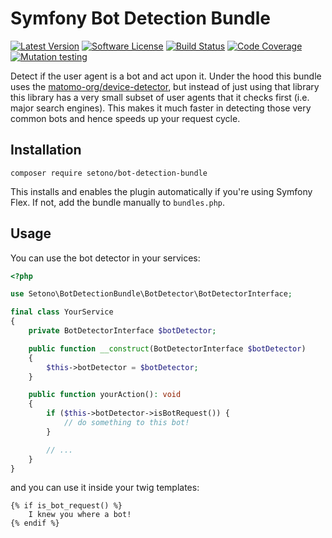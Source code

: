 # Symfony Bot Detection Bundle

[![Latest Version][ico-version]][link-packagist]
[![Software License][ico-license]](LICENSE)
[![Build Status][ico-github-actions]][link-github-actions]
[![Code Coverage][ico-code-coverage]][link-code-coverage]
[![Mutation testing][ico-infection]][link-infection]

Detect if the user agent is a bot and act upon it. Under the hood this bundle uses the [matomo-org/device-detector](https://github.com/matomo-org/device-detector),
but instead of just using that library this library has a very small subset of user agents that it checks first (i.e. major search engines).
This makes it much faster in detecting those very common bots and hence speeds up your request cycle.

## Installation

```shell
composer require setono/bot-detection-bundle
```

This installs and enables the plugin automatically if you're using Symfony Flex. If not, add the bundle manually
to `bundles.php`.

## Usage

You can use the bot detector in your services:

```php
<?php

use Setono\BotDetectionBundle\BotDetector\BotDetectorInterface;

final class YourService
{
    private BotDetectorInterface $botDetector;

    public function __construct(BotDetectorInterface $botDetector)
    {
        $this->botDetector = $botDetector;
    }

    public function yourAction(): void
    {
        if ($this->botDetector->isBotRequest()) {
            // do something to this bot!
        }

        // ...
    }
}
```

and you can use it inside your twig templates:

```twig
{% if is_bot_request() %}
    I knew you where a bot!
{% endif %}
```
[ico-version]: https://poser.pugx.org/setono/bot-detection-bundle/v/stable
[ico-license]: https://poser.pugx.org/setono/bot-detection-bundle/license
[ico-github-actions]: https://github.com/Setono/BotDetectionBundle/workflows/build/badge.svg
[ico-code-coverage]: https://codecov.io/gh/Setono/BotDetectionBundle/branch/master/graph/badge.svg
[ico-infection]: https://img.shields.io/endpoint?style=flat&url=https%3A%2F%2Fbadge-api.stryker-mutator.io%2Fgithub.com%2FSetono%2FBotDetectionBundle%2Fmaster

[link-packagist]: https://packagist.org/packages/setono/bot-detection-bundle
[link-github-actions]: https://github.com/Setono/BotDetectionBundle/actions
[link-code-coverage]: https://codecov.io/gh/Setono/BotDetectionBundle
[link-infection]: https://dashboard.stryker-mutator.io/reports/github.com/Setono/BotDetectionBundle/master
